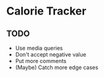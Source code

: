# Calorie Tracker

## TODO
- Use media queries
- Don't accept negative value
- Put more comments
- (Maybe) Catch more edge cases